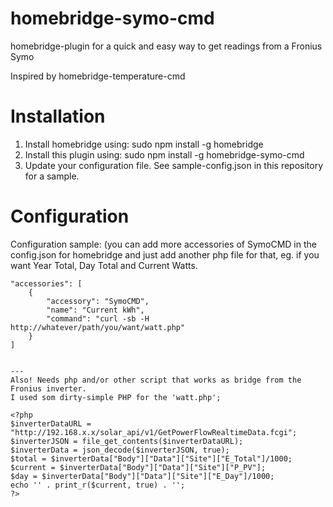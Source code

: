 # homebridge-symo-cmd
homebridge-plugin for a quick and easy way to get readings from a Fronius Symo

Inspired by homebridge-temperature-cmd

# Installation

1. Install homebridge using: sudo npm install -g homebridge
2. Install this plugin using: sudo npm install -g homebridge-symo-cmd
3. Update your configuration file. See sample-config.json in this repository for a sample.

# Configuration
Configuration sample:
(you can add more accessories of SymoCMD in the config.json for homebridge 
and just add another php file for that, eg. if you want Year Total, Day Total and Current Watts.

```
"accessories": [
    {
        "accessory": "SymoCMD",
        "name": "Current kWh",
        "command": "curl -sb -H http://whatever/path/you/want/watt.php"
    }
]


---
Also! Needs php and/or other script that works as bridge from the Fronius inverter.
I used som dirty-simple PHP for the 'watt.php';

<?php
$inverterDataURL = "http://192.168.x.x/solar_api/v1/GetPowerFlowRealtimeData.fcgi";
$inverterJSON = file_get_contents($inverterDataURL);
$inverterData = json_decode($inverterJSON, true);
$total = $inverterData["Body"]["Data"]["Site"]["E_Total"]/1000;
$current = $inverterData["Body"]["Data"]["Site"]["P_PV"];
$day = $inverterData["Body"]["Data"]["Site"]["E_Day"]/1000;
echo '' . print_r($current, true) . '';
?>

